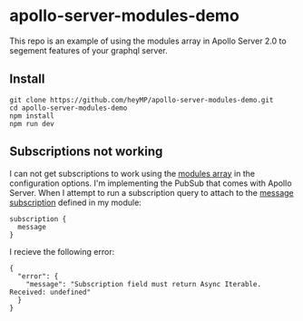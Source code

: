 # apollo-server-modules-demo

This repo is an example of using the modules array in Apollo Server 2.0 to segement features of your graphql server.

## Install

```
git clone https://github.com/heyMP/apollo-server-modules-demo.git
cd apollo-server-modules-demo
npm install
npm run dev
```

## Subscriptions not working

I can not get subscriptions to work using the [modules array](https://github.com/heyMP/apollo-server-modules-demo/blob/master/index.js#L4-L6) in the configuration options.
I'm implementing the PubSub that comes with Apollo Server.
When I attempt to run a subscription query to attach to the [message subscription](https://github.com/heyMP/apollo-server-modules-demo/blob/master/modules/scripts/index.js#L27-L31) defined in my module:
```
subscription {
  message
}
```
I recieve the following error:
```
{
  "error": {
    "message": "Subscription field must return Async Iterable. Received: undefined"
  }
}
```


